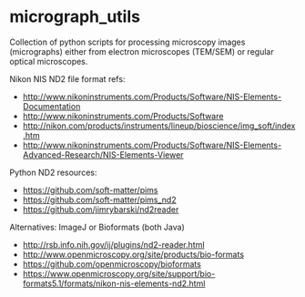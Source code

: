 # micrograph_utils
Collection of python scripts for processing microscopy images (micrographs) either from electron microscopes (TEM/SEM) or regular optical microscopes.





Nikon NIS ND2 file format refs:
* http://www.nikoninstruments.com/Products/Software/NIS-Elements-Documentation
* http://www.nikoninstruments.com/Products/Software
* http://nikon.com/products/instruments/lineup/bioscience/img_soft/index.htm
* http://www.nikoninstruments.com/Products/Software/NIS-Elements-Advanced-Research/NIS-Elements-Viewer


Python ND2 resources:
* https://github.com/soft-matter/pims
* https://github.com/soft-matter/pims_nd2
* https://github.com/jimrybarski/nd2reader


Alternatives: ImageJ or Bioformats (both Java)
* http://rsb.info.nih.gov/ij/plugins/nd2-reader.html
* http://www.openmicroscopy.org/site/products/bio-formats
* https://github.com/openmicroscopy/bioformats
* https://www.openmicroscopy.org/site/support/bio-formats5.1/formats/nikon-nis-elements-nd2.html

